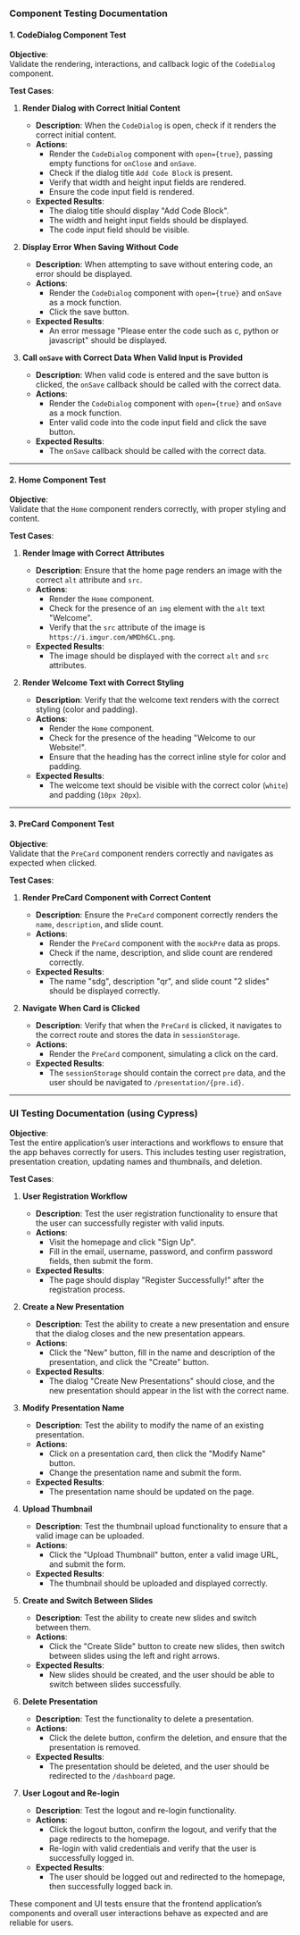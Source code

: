 ### Component Testing Documentation

#### 1. **CodeDialog Component Test**

**Objective**:  
Validate the rendering, interactions, and callback logic of the `CodeDialog` component.

**Test Cases**:

1. **Render Dialog with Correct Initial Content**  
   - **Description**: When the `CodeDialog` is open, check if it renders the correct initial content.
   - **Actions**:
     - Render the `CodeDialog` component with `open={true}`, passing empty functions for `onClose` and `onSave`.
     - Check if the dialog title `Add Code Block` is present.
     - Verify that width and height input fields are rendered.
     - Ensure the code input field is rendered.
   - **Expected Results**:
     - The dialog title should display "Add Code Block".
     - The width and height input fields should be displayed.
     - The code input field should be visible.

2. **Display Error When Saving Without Code**  
   - **Description**: When attempting to save without entering code, an error should be displayed.
   - **Actions**:
     - Render the `CodeDialog` component with `open={true}` and `onSave` as a mock function.
     - Click the save button.
   - **Expected Results**:
     - An error message "Please enter the code such as c, python or javascript" should be displayed.

3. **Call `onSave` with Correct Data When Valid Input is Provided**  
   - **Description**: When valid code is entered and the save button is clicked, the `onSave` callback should be called with the correct data.
   - **Actions**:
     - Render the `CodeDialog` component with `open={true}` and `onSave` as a mock function.
     - Enter valid code into the code input field and click the save button.
   - **Expected Results**:
     - The `onSave` callback should be called with the correct data.

---

#### 2. **Home Component Test**

**Objective**:  
Validate that the `Home` component renders correctly, with proper styling and content.

**Test Cases**:

1. **Render Image with Correct Attributes**  
   - **Description**: Ensure that the home page renders an image with the correct `alt` attribute and `src`.
   - **Actions**:
     - Render the `Home` component.
     - Check for the presence of an `img` element with the `alt` text "Welcome".
     - Verify that the `src` attribute of the image is `https://i.imgur.com/WMDh6CL.png`.
   - **Expected Results**:
     - The image should be displayed with the correct `alt` and `src` attributes.

2. **Render Welcome Text with Correct Styling**  
   - **Description**: Verify that the welcome text renders with the correct styling (color and padding).
   - **Actions**:
     - Render the `Home` component.
     - Check for the presence of the heading "Welcome to our Website!".
     - Ensure that the heading has the correct inline style for color and padding.
   - **Expected Results**:
     - The welcome text should be visible with the correct color (`white`) and padding (`10px 20px`).

---

#### 3. **PreCard Component Test**

**Objective**:  
Validate that the `PreCard` component renders correctly and navigates as expected when clicked.

**Test Cases**:

1. **Render PreCard Component with Correct Content**  
   - **Description**: Ensure the `PreCard` component correctly renders the `name`, `description`, and slide count.
   - **Actions**:
     - Render the `PreCard` component with the `mockPre` data as props.
     - Check if the name, description, and slide count are rendered correctly.
   - **Expected Results**:
     - The name "sdg", description "qr", and slide count "2 slides" should be displayed correctly.

2. **Navigate When Card is Clicked**  
   - **Description**: Verify that when the `PreCard` is clicked, it navigates to the correct route and stores the data in `sessionStorage`.
   - **Actions**:
     - Render the `PreCard` component, simulating a click on the card.
   - **Expected Results**:
     - The `sessionStorage` should contain the correct `pre` data, and the user should be navigated to `/presentation/{pre.id}`.

---

### UI Testing Documentation (using Cypress)

**Objective**:  
Test the entire application’s user interactions and workflows to ensure that the app behaves correctly for users. This includes testing user registration, presentation creation, updating names and thumbnails, and deletion.

**Test Cases**:

1. **User Registration Workflow**  
   - **Description**: Test the user registration functionality to ensure that the user can successfully register with valid inputs.
   - **Actions**:
     - Visit the homepage and click "Sign Up".
     - Fill in the email, username, password, and confirm password fields, then submit the form.
   - **Expected Results**:
     - The page should display "Register Successfully!" after the registration process.

2. **Create a New Presentation**  
   - **Description**: Test the ability to create a new presentation and ensure that the dialog closes and the new presentation appears.
   - **Actions**:
     - Click the "New" button, fill in the name and description of the presentation, and click the "Create" button.
   - **Expected Results**:
     - The dialog "Create New Presentations" should close, and the new presentation should appear in the list with the correct name.

3. **Modify Presentation Name**  
   - **Description**: Test the ability to modify the name of an existing presentation.
   - **Actions**:
     - Click on a presentation card, then click the "Modify Name" button.
     - Change the presentation name and submit the form.
   - **Expected Results**:
     - The presentation name should be updated on the page.

4. **Upload Thumbnail**  
   - **Description**: Test the thumbnail upload functionality to ensure that a valid image can be uploaded.
   - **Actions**:
     - Click the "Upload Thumbnail" button, enter a valid image URL, and submit the form.
   - **Expected Results**:
     - The thumbnail should be uploaded and displayed correctly.

5. **Create and Switch Between Slides**  
   - **Description**: Test the ability to create new slides and switch between them.
   - **Actions**:
     - Click the "Create Slide" button to create new slides, then switch between slides using the left and right arrows.
   - **Expected Results**:
     - New slides should be created, and the user should be able to switch between slides successfully.

6. **Delete Presentation**  
   - **Description**: Test the functionality to delete a presentation.
   - **Actions**:
     - Click the delete button, confirm the deletion, and ensure that the presentation is removed.
   - **Expected Results**:
     - The presentation should be deleted, and the user should be redirected to the `/dashboard` page.

7. **User Logout and Re-login**  
   - **Description**: Test the logout and re-login functionality.
   - **Actions**:
     - Click the logout button, confirm the logout, and verify that the page redirects to the homepage.
     - Re-login with valid credentials and verify that the user is successfully logged in.
   - **Expected Results**:
     - The user should be logged out and redirected to the homepage, then successfully logged back in.

These component and UI tests ensure that the frontend application’s components and overall user interactions behave as expected and are reliable for users.